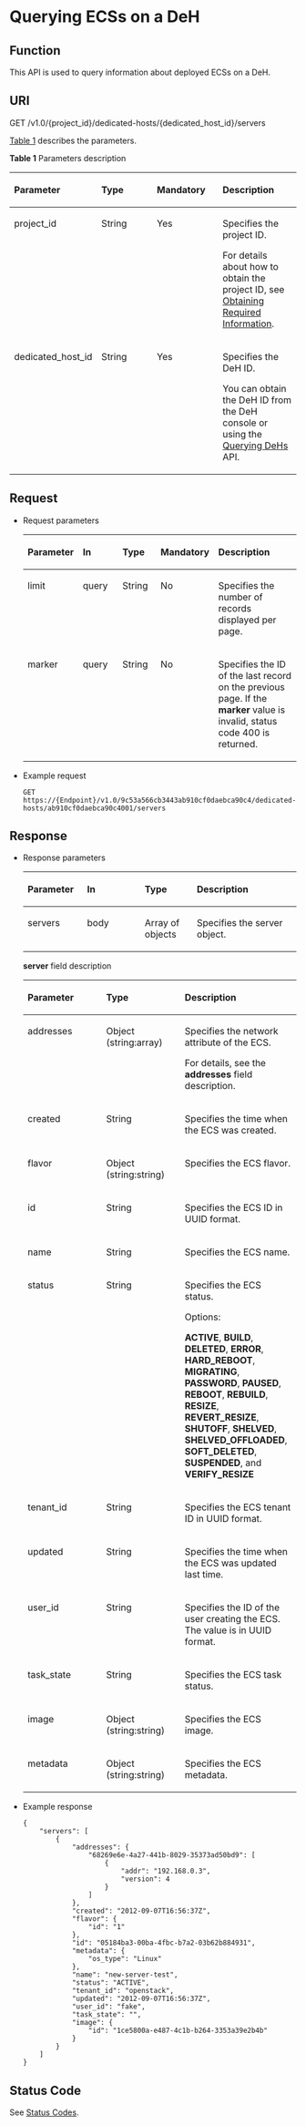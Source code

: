 # Querying ECSs on a DeH<a name="EN-US_TOPIC_0087389318"></a>

## Function<a name="section34213098"></a>

This API is used to query information about deployed ECSs on a DeH.

## URI<a name="section39482434"></a>

GET /v1.0/\{project\_id\}/dedicated-hosts/\{dedicated\_host\_id\}/servers

[Table 1](#table572214121015)  describes the parameters.

**Table  1**  Parameters description

<a name="table572214121015"></a>
<table><thead align="left"><tr id="row572516410109"><th class="cellrowborder" valign="top" width="21.23787621237876%" id="mcps1.2.5.1.1"><p id="p107252049107"><a name="p107252049107"></a><a name="p107252049107"></a><strong id="b1384105117371"><a name="b1384105117371"></a><a name="b1384105117371"></a>Parameter</strong></p>
</th>
<th class="cellrowborder" valign="top" width="23.44765523447655%" id="mcps1.2.5.1.2"><p id="p726975522919"><a name="p726975522919"></a><a name="p726975522919"></a><strong id="b45169521371"><a name="b45169521371"></a><a name="b45169521371"></a>Type</strong></p>
</th>
<th class="cellrowborder" valign="top" width="24.48755124487551%" id="mcps1.2.5.1.3"><p id="p072564201017"><a name="p072564201017"></a><a name="p072564201017"></a><strong id="b19376153153714"><a name="b19376153153714"></a><a name="b19376153153714"></a>Mandatory</strong></p>
</th>
<th class="cellrowborder" valign="top" width="30.826917308269174%" id="mcps1.2.5.1.4"><p id="p47253421017"><a name="p47253421017"></a><a name="p47253421017"></a><strong id="b1465915423717"><a name="b1465915423717"></a><a name="b1465915423717"></a>Description</strong></p>
</th>
</tr>
</thead>
<tbody><tr id="row107256481017"><td class="cellrowborder" valign="top" width="21.23787621237876%" headers="mcps1.2.5.1.1 "><p id="p1872514451016"><a name="p1872514451016"></a><a name="p1872514451016"></a>project_id</p>
</td>
<td class="cellrowborder" valign="top" width="23.44765523447655%" headers="mcps1.2.5.1.2 "><p id="p12269175511291"><a name="p12269175511291"></a><a name="p12269175511291"></a>String</p>
</td>
<td class="cellrowborder" valign="top" width="24.48755124487551%" headers="mcps1.2.5.1.3 "><p id="p147251646108"><a name="p147251646108"></a><a name="p147251646108"></a>Yes</p>
</td>
<td class="cellrowborder" valign="top" width="30.826917308269174%" headers="mcps1.2.5.1.4 "><p id="p6725747104"><a name="p6725747104"></a><a name="p6725747104"></a>Specifies the project ID.</p>
<p id="p7376194915119"><a name="p7376194915119"></a><a name="p7376194915119"></a>For details about how to obtain the project ID, see <a href="https://docs.otc.t-systems.com/en-us/api/apiug/apig-en-api-180328009.html" target="_blank" rel="noopener noreferrer">Obtaining Required Information</a>.</p>
</td>
</tr>
<tr id="row184436404555"><td class="cellrowborder" valign="top" width="21.23787621237876%" headers="mcps1.2.5.1.1 "><p id="p164455404556"><a name="p164455404556"></a><a name="p164455404556"></a>dedicated_host_id</p>
</td>
<td class="cellrowborder" valign="top" width="23.44765523447655%" headers="mcps1.2.5.1.2 "><p id="p29241051175512"><a name="p29241051175512"></a><a name="p29241051175512"></a>String</p>
</td>
<td class="cellrowborder" valign="top" width="24.48755124487551%" headers="mcps1.2.5.1.3 "><p id="p1592535185519"><a name="p1592535185519"></a><a name="p1592535185519"></a>Yes</p>
</td>
<td class="cellrowborder" valign="top" width="30.826917308269174%" headers="mcps1.2.5.1.4 "><p id="p1544524011550"><a name="p1544524011550"></a><a name="p1544524011550"></a>Specifies the DeH ID.</p>
<p id="p858154817367"><a name="p858154817367"></a><a name="p858154817367"></a>You can obtain the DeH ID from the DeH console or using the <a href="querying-dehs.md">Querying DeHs</a> API.</p>
</td>
</tr>
</tbody>
</table>

## Request<a name="section60100823"></a>

-   Request parameters

    <a name="table46685187"></a>
    <table><thead align="left"><tr id="row4798296"><th class="cellrowborder" valign="top" width="16.831683168316832%" id="mcps1.1.6.1.1"><p id="p53117702"><a name="p53117702"></a><a name="p53117702"></a><strong id="b10668203213382"><a name="b10668203213382"></a><a name="b10668203213382"></a>Parameter</strong></p>
    </th>
    <th class="cellrowborder" valign="top" width="15.841584158415841%" id="mcps1.1.6.1.2"><p id="p7566645"><a name="p7566645"></a><a name="p7566645"></a><strong id="b14694733183813"><a name="b14694733183813"></a><a name="b14694733183813"></a>In</strong></p>
    </th>
    <th class="cellrowborder" valign="top" width="14.85148514851485%" id="mcps1.1.6.1.3"><p id="p8918541"><a name="p8918541"></a><a name="p8918541"></a><strong id="b775353410384"><a name="b775353410384"></a><a name="b775353410384"></a>Type</strong></p>
    </th>
    <th class="cellrowborder" valign="top" width="16.831683168316832%" id="mcps1.1.6.1.4"><p id="p51313205"><a name="p51313205"></a><a name="p51313205"></a><strong id="b1884817351387"><a name="b1884817351387"></a><a name="b1884817351387"></a>Mandatory</strong></p>
    </th>
    <th class="cellrowborder" valign="top" width="35.64356435643564%" id="mcps1.1.6.1.5"><p id="p62728917"><a name="p62728917"></a><a name="p62728917"></a><strong id="b19418183673813"><a name="b19418183673813"></a><a name="b19418183673813"></a>Description</strong></p>
    </th>
    </tr>
    </thead>
    <tbody><tr id="row57201619"><td class="cellrowborder" valign="top" width="16.831683168316832%" headers="mcps1.1.6.1.1 "><p id="p2819581"><a name="p2819581"></a><a name="p2819581"></a>limit</p>
    </td>
    <td class="cellrowborder" valign="top" width="15.841584158415841%" headers="mcps1.1.6.1.2 "><p id="p27059499"><a name="p27059499"></a><a name="p27059499"></a>query</p>
    </td>
    <td class="cellrowborder" valign="top" width="14.85148514851485%" headers="mcps1.1.6.1.3 "><p id="p44335814"><a name="p44335814"></a><a name="p44335814"></a>String</p>
    </td>
    <td class="cellrowborder" valign="top" width="16.831683168316832%" headers="mcps1.1.6.1.4 "><p id="p34431157"><a name="p34431157"></a><a name="p34431157"></a>No</p>
    </td>
    <td class="cellrowborder" valign="top" width="35.64356435643564%" headers="mcps1.1.6.1.5 "><p id="p37460321"><a name="p37460321"></a><a name="p37460321"></a>Specifies the number of records displayed per page.</p>
    </td>
    </tr>
    <tr id="row1598569"><td class="cellrowborder" valign="top" width="16.831683168316832%" headers="mcps1.1.6.1.1 "><p id="p62375226"><a name="p62375226"></a><a name="p62375226"></a>marker</p>
    </td>
    <td class="cellrowborder" valign="top" width="15.841584158415841%" headers="mcps1.1.6.1.2 "><p id="p19228540"><a name="p19228540"></a><a name="p19228540"></a>query</p>
    </td>
    <td class="cellrowborder" valign="top" width="14.85148514851485%" headers="mcps1.1.6.1.3 "><p id="p14007894"><a name="p14007894"></a><a name="p14007894"></a>String</p>
    </td>
    <td class="cellrowborder" valign="top" width="16.831683168316832%" headers="mcps1.1.6.1.4 "><p id="p60897649"><a name="p60897649"></a><a name="p60897649"></a>No</p>
    </td>
    <td class="cellrowborder" valign="top" width="35.64356435643564%" headers="mcps1.1.6.1.5 "><p id="p33762549"><a name="p33762549"></a><a name="p33762549"></a>Specifies the ID of the last record on the previous page. If the <strong id="b5191173710123"><a name="b5191173710123"></a><a name="b5191173710123"></a>marker</strong> value is invalid, status code 400 is returned.</p>
    </td>
    </tr>
    </tbody>
    </table>

-   Example request

    ```
    GET https://{Endpoint}/v1.0/9c53a566cb3443ab910cf0daebca90c4/dedicated-hosts/ab910cf0daebca90c4001/servers
    ```


## Response<a name="section4036497"></a>

-   Response parameters

    <a name="table56833109"></a>
    <table><thead align="left"><tr id="row65077851"><th class="cellrowborder" valign="top" width="21.767823217678234%" id="mcps1.1.5.1.1"><p id="p12547111620810"><a name="p12547111620810"></a><a name="p12547111620810"></a><strong id="b1893867141310"><a name="b1893867141310"></a><a name="b1893867141310"></a>Parameter</strong></p>
    </th>
    <th class="cellrowborder" valign="top" width="21.08789121087891%" id="mcps1.1.5.1.2"><p id="p135494166816"><a name="p135494166816"></a><a name="p135494166816"></a><strong id="b52413901320"><a name="b52413901320"></a><a name="b52413901320"></a>In</strong></p>
    </th>
    <th class="cellrowborder" valign="top" width="19.04809519048095%" id="mcps1.1.5.1.3"><p id="p55508161784"><a name="p55508161784"></a><a name="p55508161784"></a><strong id="b5621110101318"><a name="b5621110101318"></a><a name="b5621110101318"></a>Type</strong></p>
    </th>
    <th class="cellrowborder" valign="top" width="38.0961903809619%" id="mcps1.1.5.1.4"><p id="p35534164818"><a name="p35534164818"></a><a name="p35534164818"></a><strong id="b446881121312"><a name="b446881121312"></a><a name="b446881121312"></a>Description</strong></p>
    </th>
    </tr>
    </thead>
    <tbody><tr id="row56607127"><td class="cellrowborder" valign="top" width="21.767823217678234%" headers="mcps1.1.5.1.1 "><p id="p21774588"><a name="p21774588"></a><a name="p21774588"></a>servers</p>
    </td>
    <td class="cellrowborder" valign="top" width="21.08789121087891%" headers="mcps1.1.5.1.2 "><p id="p18911189"><a name="p18911189"></a><a name="p18911189"></a>body</p>
    </td>
    <td class="cellrowborder" valign="top" width="19.04809519048095%" headers="mcps1.1.5.1.3 "><p id="p55411339"><a name="p55411339"></a><a name="p55411339"></a>Array of objects</p>
    </td>
    <td class="cellrowborder" valign="top" width="38.0961903809619%" headers="mcps1.1.5.1.4 "><p id="p25079723"><a name="p25079723"></a><a name="p25079723"></a>Specifies the server object.</p>
    </td>
    </tr>
    </tbody>
    </table>

    **server**  field description

    <a name="en-us_topic_0057972887_table23553967"></a>
    <table><thead align="left"><tr id="en-us_topic_0057972887_row13724749"><th class="cellrowborder" valign="top" width="28.742874287428744%" id="mcps1.1.4.1.1"><p id="p87136551517"><a name="p87136551517"></a><a name="p87136551517"></a><strong id="b4333344013"><a name="b4333344013"></a><a name="b4333344013"></a>Parameter</strong></p>
    </th>
    <th class="cellrowborder" valign="top" width="28.742874287428744%" id="mcps1.1.4.1.2"><p id="p9713155210"><a name="p9713155210"></a><a name="p9713155210"></a><strong id="b1498116513018"><a name="b1498116513018"></a><a name="b1498116513018"></a>Type</strong></p>
    </th>
    <th class="cellrowborder" valign="top" width="42.51425142514251%" id="mcps1.1.4.1.3"><p id="p1272913555114"><a name="p1272913555114"></a><a name="p1272913555114"></a><strong id="b236410713016"><a name="b236410713016"></a><a name="b236410713016"></a>Description</strong></p>
    </th>
    </tr>
    </thead>
    <tbody><tr id="en-us_topic_0057972887_row12502855"><td class="cellrowborder" valign="top" width="28.742874287428744%" headers="mcps1.1.4.1.1 "><p id="en-us_topic_0057972887_p6098369"><a name="en-us_topic_0057972887_p6098369"></a><a name="en-us_topic_0057972887_p6098369"></a>addresses</p>
    </td>
    <td class="cellrowborder" valign="top" width="28.742874287428744%" headers="mcps1.1.4.1.2 "><p id="en-us_topic_0057972887_p24205908"><a name="en-us_topic_0057972887_p24205908"></a><a name="en-us_topic_0057972887_p24205908"></a>Object (string:array)</p>
    </td>
    <td class="cellrowborder" valign="top" width="42.51425142514251%" headers="mcps1.1.4.1.3 "><p id="en-us_topic_0057972887_p34282735"><a name="en-us_topic_0057972887_p34282735"></a><a name="en-us_topic_0057972887_p34282735"></a>Specifies the network attribute of the ECS.</p>
    <p id="p188671212105711"><a name="p188671212105711"></a><a name="p188671212105711"></a>For details, see the <strong id="b8524955191716"><a name="b8524955191716"></a><a name="b8524955191716"></a>addresses</strong> field description.</p>
    </td>
    </tr>
    <tr id="en-us_topic_0057972887_row50089974"><td class="cellrowborder" valign="top" width="28.742874287428744%" headers="mcps1.1.4.1.1 "><p id="en-us_topic_0057972887_p30756130"><a name="en-us_topic_0057972887_p30756130"></a><a name="en-us_topic_0057972887_p30756130"></a>created</p>
    </td>
    <td class="cellrowborder" valign="top" width="28.742874287428744%" headers="mcps1.1.4.1.2 "><p id="en-us_topic_0057972887_p8218569"><a name="en-us_topic_0057972887_p8218569"></a><a name="en-us_topic_0057972887_p8218569"></a>String</p>
    </td>
    <td class="cellrowborder" valign="top" width="42.51425142514251%" headers="mcps1.1.4.1.3 "><p id="en-us_topic_0057972887_p43492568"><a name="en-us_topic_0057972887_p43492568"></a><a name="en-us_topic_0057972887_p43492568"></a>Specifies the time when the ECS was created.</p>
    </td>
    </tr>
    <tr id="en-us_topic_0057972887_row34129699"><td class="cellrowborder" valign="top" width="28.742874287428744%" headers="mcps1.1.4.1.1 "><p id="en-us_topic_0057972887_p13042201"><a name="en-us_topic_0057972887_p13042201"></a><a name="en-us_topic_0057972887_p13042201"></a>flavor</p>
    </td>
    <td class="cellrowborder" valign="top" width="28.742874287428744%" headers="mcps1.1.4.1.2 "><p id="en-us_topic_0057972887_p49785360"><a name="en-us_topic_0057972887_p49785360"></a><a name="en-us_topic_0057972887_p49785360"></a>Object (string:string)</p>
    </td>
    <td class="cellrowborder" valign="top" width="42.51425142514251%" headers="mcps1.1.4.1.3 "><p id="p14311029546"><a name="p14311029546"></a><a name="p14311029546"></a>Specifies the ECS flavor.</p>
    </td>
    </tr>
    <tr id="en-us_topic_0057972887_row4849437"><td class="cellrowborder" valign="top" width="28.742874287428744%" headers="mcps1.1.4.1.1 "><p id="p181047478413"><a name="p181047478413"></a><a name="p181047478413"></a>id</p>
    </td>
    <td class="cellrowborder" valign="top" width="28.742874287428744%" headers="mcps1.1.4.1.2 "><p id="en-us_topic_0057972887_p7556889"><a name="en-us_topic_0057972887_p7556889"></a><a name="en-us_topic_0057972887_p7556889"></a>String</p>
    </td>
    <td class="cellrowborder" valign="top" width="42.51425142514251%" headers="mcps1.1.4.1.3 "><p id="en-us_topic_0057972887_p40125999"><a name="en-us_topic_0057972887_p40125999"></a><a name="en-us_topic_0057972887_p40125999"></a>Specifies the ECS ID in UUID format.</p>
    </td>
    </tr>
    <tr id="row188521741520"><td class="cellrowborder" valign="top" width="28.742874287428744%" headers="mcps1.1.4.1.1 "><p id="p11852144359"><a name="p11852144359"></a><a name="p11852144359"></a>name</p>
    </td>
    <td class="cellrowborder" valign="top" width="28.742874287428744%" headers="mcps1.1.4.1.2 "><p id="p5405634373"><a name="p5405634373"></a><a name="p5405634373"></a>String</p>
    </td>
    <td class="cellrowborder" valign="top" width="42.51425142514251%" headers="mcps1.1.4.1.3 "><p id="en-us_topic_0057972887_p8356340"><a name="en-us_topic_0057972887_p8356340"></a><a name="en-us_topic_0057972887_p8356340"></a>Specifies the ECS name.</p>
    </td>
    </tr>
    <tr id="row5799511652"><td class="cellrowborder" valign="top" width="28.742874287428744%" headers="mcps1.1.4.1.1 "><p id="p118001715513"><a name="p118001715513"></a><a name="p118001715513"></a>status</p>
    </td>
    <td class="cellrowborder" valign="top" width="28.742874287428744%" headers="mcps1.1.4.1.2 "><p id="p240453512711"><a name="p240453512711"></a><a name="p240453512711"></a>String</p>
    </td>
    <td class="cellrowborder" valign="top" width="42.51425142514251%" headers="mcps1.1.4.1.3 "><p id="p13456536381"><a name="p13456536381"></a><a name="p13456536381"></a>Specifies the ECS status.</p>
    <p id="p15881842982"><a name="p15881842982"></a><a name="p15881842982"></a>Options:</p>
    <p id="p1495018549811"><a name="p1495018549811"></a><a name="p1495018549811"></a><strong id="b45471440141818"><a name="b45471440141818"></a><a name="b45471440141818"></a>ACTIVE</strong>, <strong id="b11548640121810"><a name="b11548640121810"></a><a name="b11548640121810"></a>BUILD</strong>, <strong id="b1854924061820"><a name="b1854924061820"></a><a name="b1854924061820"></a>DELETED</strong>, <strong id="b15552240121819"><a name="b15552240121819"></a><a name="b15552240121819"></a>ERROR</strong>, <strong id="b155531440101814"><a name="b155531440101814"></a><a name="b155531440101814"></a>HARD_REBOOT</strong>, <strong id="b355413405185"><a name="b355413405185"></a><a name="b355413405185"></a>MIGRATING</strong>, <strong id="b9555174011188"><a name="b9555174011188"></a><a name="b9555174011188"></a>PASSWORD</strong>, <strong id="b755654061816"><a name="b755654061816"></a><a name="b755654061816"></a>PAUSED</strong>, <strong id="b185571140191819"><a name="b185571140191819"></a><a name="b185571140191819"></a>REBOOT</strong>, <strong id="b1155864071814"><a name="b1155864071814"></a><a name="b1155864071814"></a>REBUILD</strong>, <strong id="b16559144011183"><a name="b16559144011183"></a><a name="b16559144011183"></a>RESIZE</strong>, <strong id="b856014051812"><a name="b856014051812"></a><a name="b856014051812"></a>REVERT_RESIZE</strong>, <strong id="b256184081816"><a name="b256184081816"></a><a name="b256184081816"></a>SHUTOFF</strong>, <strong id="b856219409187"><a name="b856219409187"></a><a name="b856219409187"></a>SHELVED</strong>, <strong id="b6563184071811"><a name="b6563184071811"></a><a name="b6563184071811"></a>SHELVED_OFFLOADED</strong>, <strong id="b95641940141820"><a name="b95641940141820"></a><a name="b95641940141820"></a>SOFT_DELETED</strong>, <strong id="b65652401188"><a name="b65652401188"></a><a name="b65652401188"></a>SUSPENDED</strong>, and <strong id="b115661403187"><a name="b115661403187"></a><a name="b115661403187"></a>VERIFY_RESIZE</strong></p>
    </td>
    </tr>
    <tr id="row19339527955"><td class="cellrowborder" valign="top" width="28.742874287428744%" headers="mcps1.1.4.1.1 "><p id="p1033910271353"><a name="p1033910271353"></a><a name="p1033910271353"></a>tenant_id</p>
    </td>
    <td class="cellrowborder" valign="top" width="28.742874287428744%" headers="mcps1.1.4.1.2 "><p id="p1341611362718"><a name="p1341611362718"></a><a name="p1341611362718"></a>String</p>
    </td>
    <td class="cellrowborder" valign="top" width="42.51425142514251%" headers="mcps1.1.4.1.3 "><p id="en-us_topic_0057972887_p23872421"><a name="en-us_topic_0057972887_p23872421"></a><a name="en-us_topic_0057972887_p23872421"></a>Specifies the ECS tenant ID in UUID format.</p>
    </td>
    </tr>
    <tr id="row194588241158"><td class="cellrowborder" valign="top" width="28.742874287428744%" headers="mcps1.1.4.1.1 "><p id="p2458182417515"><a name="p2458182417515"></a><a name="p2458182417515"></a>updated</p>
    </td>
    <td class="cellrowborder" valign="top" width="28.742874287428744%" headers="mcps1.1.4.1.2 "><p id="p43661037772"><a name="p43661037772"></a><a name="p43661037772"></a>String</p>
    </td>
    <td class="cellrowborder" valign="top" width="42.51425142514251%" headers="mcps1.1.4.1.3 "><p id="en-us_topic_0057972887_p30736267"><a name="en-us_topic_0057972887_p30736267"></a><a name="en-us_topic_0057972887_p30736267"></a>Specifies the time when the ECS was updated last time.</p>
    </td>
    </tr>
    <tr id="row568319495510"><td class="cellrowborder" valign="top" width="28.742874287428744%" headers="mcps1.1.4.1.1 "><p id="p26834495514"><a name="p26834495514"></a><a name="p26834495514"></a>user_id</p>
    </td>
    <td class="cellrowborder" valign="top" width="28.742874287428744%" headers="mcps1.1.4.1.2 "><p id="p23225381276"><a name="p23225381276"></a><a name="p23225381276"></a>String</p>
    </td>
    <td class="cellrowborder" valign="top" width="42.51425142514251%" headers="mcps1.1.4.1.3 "><p id="en-us_topic_0057972887_p24677321"><a name="en-us_topic_0057972887_p24677321"></a><a name="en-us_topic_0057972887_p24677321"></a>Specifies the ID of the user creating the ECS. The value is in UUID format.</p>
    </td>
    </tr>
    <tr id="row754114820710"><td class="cellrowborder" valign="top" width="28.742874287428744%" headers="mcps1.1.4.1.1 "><p id="p35411081711"><a name="p35411081711"></a><a name="p35411081711"></a>task_state</p>
    </td>
    <td class="cellrowborder" valign="top" width="28.742874287428744%" headers="mcps1.1.4.1.2 "><p id="p411783912711"><a name="p411783912711"></a><a name="p411783912711"></a>String</p>
    </td>
    <td class="cellrowborder" valign="top" width="42.51425142514251%" headers="mcps1.1.4.1.3 "><p id="p7541178674"><a name="p7541178674"></a><a name="p7541178674"></a>Specifies the ECS task status.</p>
    </td>
    </tr>
    <tr id="row1192313471267"><td class="cellrowborder" valign="top" width="28.742874287428744%" headers="mcps1.1.4.1.1 "><p id="p5923154719615"><a name="p5923154719615"></a><a name="p5923154719615"></a>image</p>
    </td>
    <td class="cellrowborder" valign="top" width="28.742874287428744%" headers="mcps1.1.4.1.2 "><p id="p13923123915714"><a name="p13923123915714"></a><a name="p13923123915714"></a>Object (string:string)</p>
    </td>
    <td class="cellrowborder" valign="top" width="42.51425142514251%" headers="mcps1.1.4.1.3 "><p id="p179234479620"><a name="p179234479620"></a><a name="p179234479620"></a>Specifies the ECS image.</p>
    </td>
    </tr>
    <tr id="row17508182373712"><td class="cellrowborder" valign="top" width="28.742874287428744%" headers="mcps1.1.4.1.1 "><p id="p10604175714410"><a name="p10604175714410"></a><a name="p10604175714410"></a>metadata</p>
    </td>
    <td class="cellrowborder" valign="top" width="28.742874287428744%" headers="mcps1.1.4.1.2 "><p id="p850942393715"><a name="p850942393715"></a><a name="p850942393715"></a>Object (string:string)</p>
    </td>
    <td class="cellrowborder" valign="top" width="42.51425142514251%" headers="mcps1.1.4.1.3 "><p id="p14509192313375"><a name="p14509192313375"></a><a name="p14509192313375"></a>Specifies the ECS metadata.</p>
    </td>
    </tr>
    </tbody>
    </table>

-   Example response

    ```
    {
        "servers": [
            {
                "addresses": {
                    "68269e6e-4a27-441b-8029-35373ad50bd9": [
                        {
                            "addr": "192.168.0.3", 
                            "version": 4
                        }
                    ]
                }, 
                "created": "2012-09-07T16:56:37Z", 
                "flavor": {
                    "id": "1"
                },
                "id": "05184ba3-00ba-4fbc-b7a2-03b62b884931",
                "metadata": {
                    "os_type": "Linux"
                }, 
                "name": "new-server-test", 
                "status": "ACTIVE", 
                "tenant_id": "openstack", 
                "updated": "2012-09-07T16:56:37Z", 
                "user_id": "fake",
                "task_state": "",
                "image": {
                    "id": "1ce5800a-e487-4c1b-b264-3353a39e2b4b"
                }
            }
        ]
    }
    ```


## Status Code<a name="section56925253"></a>

See  [Status Codes](status-codes.md).


